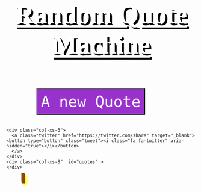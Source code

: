 <html>
<head>
  <title>Bootstrap Example</title>
  <meta charset="utf-8" />
  <meta name="viewport" content="width=device-width, initial-scale=1" />
  <link rel="stylesheet" href="https://maxcdn.bootstrapcdn.com/bootstrap/3.3.7/css/bootstrap.min.css" />
  <script src="https://ajax.googleapis.com/ajax/libs/jquery/3.2.1/jquery.min.js"></script>
  <script src="https://maxcdn.bootstrapcdn.com/bootstrap/3.3.7/js/bootstrap.min.js"></script>

  <link rel="stylesheet" href="//maxcdn.bootstrapcdn.com/font-awesome/4.5.0/css/font-awesome.min.css" />

<link href="https://fonts.googleapis.com/css?family=Lobster" rel="stylesheet" type="text/css" />
<link href='http://fonts.googleapis.com/css?family=Oleo+Script' rel='stylesheet' type='text/css'>
<link href='http://fonts.googleapis.com/css?family=Pacifico' rel='stylesheet' type='text/css'>
<link href='http://fonts.googleapis.com/css?family=Great+Vibes' rel='stylesheet' type='text/css'>
<link rel="stylesheet" href="//maxcdn.bootstrapcdn.com/bootstrap/3.3.1/css/bootstrap.min.css" />
<style>
#heading{
  font-family: 'Pacifico';
  text-decoration: underline;
  font-style: normal;
  font-size: 500%;
  text-align: center;
  margin-bottom: 20px;
  color: white;
  text-shadow: 5px 5px #000;

}
.butn{
  background-color: darkorchid;
  padding: 10px;
  color: white;
  font-family: 'Great Vibes', cursive, monospace;
  font-size: 40px;
  margin : 20px;
  margin-left: 80px;
  transition: all 1s;
}
.butn:hover{
  background-color: red;
}
#my_canvas{
    background: #fff;
    border : saddlebrown 5px solid;
    margin-left: 40px;
    margin-top: 50px;
  box-shadow: 5px 5px 5px yellow;
    border-radius: 0% 30% 0% 30%;
  }
.tweet{
    background-color: blue;  
  padding: 10px;
  color: white;
  font-size: 40px;
  margin : 20px;
}
.tweet:hover{
  background:magenta;
  transition: all 1s;
}
</style>
  <body id="h">
  <header>
    <h1 id="heading">Random Quote Machine</h1>
  </header>
  <div class="container-fluid">
  <div class="row">
    <div class="col-xs-9">
      <button id="btn" class="butn" onclick="changeBG()">A new Quote</button>
    </div>
    
    <div class="col-xs-3">
      <a class="twitter" href="https://twitter.com/share" target="_blank"><button type="button" class="tweet"><i class="fa fa-twitter" aria-hidden="true"></i></button>
      </a>
    </div>
    <div class="col-xs-8"  id="quotes" >      
    </div>
  </div>    
  </div>
    <canvas id="my_canvas" width="1220px" height="300px"></canvas>
  <div id="write"></div>
  <script>
var col=["khaki","fuschia","chocolate","crimson","lawngreen","olive","red","dimgray","navy","rosybrown","purple","aqua","indigo","forestgreen","orchid","tan","gold","tomato","wheat","greenyellow","yellowgreen","darkmagenta","indianred","mediumorchid","hotpink","limegreen","darkcyan","goldenrod","palevioletred","violet","palegreen","thistle","orangered","coral","lightseagreen","chartreuse","olivedrab","springgreen","burlywood"];
function changeBG(){
  var elem=document.getElementById('h');
  elem.style.transition="background 1s linear 0s";
  elem.style.background=col[Math.floor(Math.random()*col.length)];
}
var i=0;
var comma = new Image();
comma.src =
  "http://pix.iemoji.com/images/emoji/apple/ios-9/256/sans-serif-heavy-double-turned-comma-quotation-mark-ornament.png";
var ctx;
var cw;
var ch;
var btn;
var riuquotes=[];
function initCanvas() {
  ctx = document.getElementById('my_canvas').getContext("2d");
  cw = ctx.canvas.width;
  ch = ctx.canvas.height;
  ctx.drawImage(
    comma,
    0,
    0,
    comma.width,
    comma.height,
    0,
    0,
    comma.width,
    comma.height
  );
  riuquotes = [
    {
      quote: "Arise, awake and stop not till the goal is reached.",
      person: " –Swami Vivekananda"
    },
    {
      quote:
        "Death is not extinguishing the light; it is only putting out the lamp because the dawn has come.",
      person: " –Rabindranath Tagore"
    },
    {
      quote: "Don't cry because it's over, smile because it happened.",
      person: " –Dr. Seuss"
    },
    {
      quote: "He who can become mad with an idea, he alone sees light.",
      person: " –Swami Vivekananda"
    },
    {
      quote: "Either you run the day, or the day runs you.",
      person: " –Jim Rohn"
    },
    {
      quote: "The best revenge is massive success.",
      person: " –Frank Sinatra"
    },
    {
      quote:
        "Instinct is like ice, reason is the water, and inspiration is the subtlest form of vapour.",
      person: " –Swami Vivekananda"
    },
    {
      quote:
        "When I hear somebody sigh, ‘Life is hard,’ I am always tempted to ask, ‘Compared to what?’",
      person: " –Sydney Harris"
    },
    {
      quote: "When I let go of what I am, I become what I might be.",
      person: " –Lao Tzu"
    },
    {
      quote: "If not us, who? If not now, when?",
      person: " –John Kennedy"
    },
    {
      quote:
        "The world is the great gymnasium where we come to make ourselves strong.",
      person: " –Swami Vivekananda"
    },
    {
      quote: "When the flower blooms, the bees come uninvited.",
      person: " –Ramakrishna Parmahamsa"
    },
    {
      quote:
        "The first principle of true teaching is that nothing can be taught!",
      person: " –Sir Aurobindo Ghosh"
    },
    {
      quote:
        "By plucking her petals you do not gather the beauty of the flower.",
      person: " –Rabindranath Tagore"
    },
    {
      quote: "The greatest religion is to be true to your own future.",
      person: " –Swami Vivekananda"
    },
    {
      quote:
        "Smile...it will either warm their heart or piss them off...either way you win!",
      person: " –Keep smiling!"
    },
    {
      quote: "The things I used to trip on, I walk over now!",
      person: " –GOAL SHOULD BE!"
    },
    {
      quote:
        "If you love someone,set them free. If they come back, they're yours; if they don't, they never were!",
      person: " –Richard Bach"
    },
    {
      quote:
        "Character is repeated habits, and repeated habits alone can reform character.",
      person: " –Swami Vivekananda"
    },
    {
      quote: "Stay Hungry, Stay Foolish!",
      person: " –Steve Jobs"
    },
    {
      quote:
        "The biggest changes in a women's nature are brought by love; in man, by ambition",
      person: " –Rabindranath Tagore"
    },
    {
      quote:
        "In order to see, you have to stop being in the middle of the picture.",
      person: " –Sir Aurobindo Ghosh"
    }
  ];
  
  btn = document.getElementById("btn");
  btn.addEventListener("mousedown", function(event) {    i=Math.floor(Math.random()*riuquotes.length);
    ctx.clearRect(comma.width, 0, cw - comma.width, ch);
    ctx.clearRect(0, comma.height, cw, ch - comma.height);
    ctx.fillStyle = "green";
    ctx.font = "bold 25px Oleo Script,Arial";
    ctx.fillText(riuquotes[i].quote, 10 + comma.width, 100);
    ctx.fillStyle = "#3364FF";
    ctx.font = "bold 40px Lobster,sans-serif";
    ctx.fillText(riuquotes[i].person, 300 + comma.width, 250);
  });
  $(".twitter").click(function(){
        $(this).attr("href", 'https://twitter.com/intent/tweet?text=' + riuquotes[i].quote);
      });
}
window.onload = initCanvas;

  </script>
</body>
</head>
</html>
